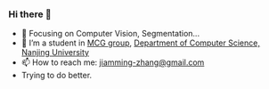 <!--
**z-jiaming/z-jiaming** is a ✨ _special_ ✨ repository because its `README.md` (this file) appears on your GitHub profile.

Here are some ideas to get you started:

- 🔭 I’m currently working on ...
- 🌱 I’m currently learning ...
- 👯 I’m looking to collaborate on ...
- 🤔 I’m looking for help with ...
- 💬 Ask me about ...
- 📫 How to reach me: ...
- 😄 Pronouns: ...
- ⚡ Fun fact: ...
- :hammer: Creator of applications and frameworks
- :ram: Founder the ObjCCN
- :meat_on_bone: Meat lover
-->
<!-- <img align="right" src="https://github-readme-stats.vercel.app/api?username=z-jiaming&show_icons=true&icon_color=CE1D2D&text_color=718096&bg_color=ffffff&hide_title=true" /> -->

### Hi there 👋

- :orange_book: Focusing on Computer Vision, Segmentation...
- 🌱 I’m a student in [MCG group](http://mcg.nju.edu.cn/index.html), [Department of Computer Science, Nanjing University](https://cs.nju.edu.cn/)
- 📫 How to reach me: jiamming-zhang@gmail.com
- Trying to do better.
